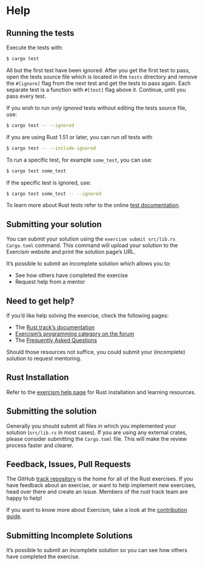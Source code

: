 # Help

## Running the tests

Execute the tests with:

``` bash
$ cargo test
```

All but the first test have been ignored. After you get the first test
to pass, open the tests source file which is located in the `tests`
directory and remove the `#[ignore]` flag from the next test and get the
tests to pass again. Each separate test is a function with `#[test]`
flag above it. Continue, until you pass every test.

If you wish to run *only ignored* tests without editing the tests source
file, use:

``` bash
$ cargo test -- --ignored
```

If you are using Rust 1.51 or later, you can run *all* tests with

``` bash
$ cargo test -- --include-ignored
```

To run a specific test, for example `some_test`, you can use:

``` bash
$ cargo test some_test
```

If the specific test is ignored, use:

``` bash
$ cargo test some_test -- --ignored
```

To learn more about Rust tests refer to the online [test
documentation](https://doc.rust-lang.org/book/ch11-02-running-tests.html).

## Submitting your solution

You can submit your solution using the `exercism submit src/lib.rs
Cargo.toml` command. This command will upload your solution to the
Exercism website and print the solution page’s URL.

It’s possible to submit an incomplete solution which allows you to:

  - See how others have completed the exercise
  - Request help from a mentor

## Need to get help?

If you’d like help solving the exercise, check the following pages:

  - The [Rust track’s
    documentation](https://exercism.org/docs/tracks/rust)
  - [Exercism’s programming category on the
    forum](https://forum.exercism.org/c/programming/5)
  - The [Frequently Asked
    Questions](https://exercism.org/docs/using/faqs)

Should those resources not suffice, you could submit your (incomplete)
solution to request mentoring.

## Rust Installation

Refer to the [exercism help
page](https://exercism.org/tracks/rust/learning) for Rust installation
and learning resources.

## Submitting the solution

Generally you should submit all files in which you implemented your
solution (`src/lib.rs` in most cases). If you are using any external
crates, please consider submitting the `Cargo.toml` file. This will make
the review process faster and clearer.

## Feedback, Issues, Pull Requests

The GitHub [track repository](https://github.com/exercism/rust) is the
home for all of the Rust exercises. If you have feedback about an
exercise, or want to help implement new exercises, head over there and
create an issue. Members of the rust track team are happy to help\!

If you want to know more about Exercism, take a look at the
[contribution guide](https://exercism.org/docs/community/contributors).

## Submitting Incomplete Solutions

It’s possible to submit an incomplete solution so you can see how others
have completed the exercise.
